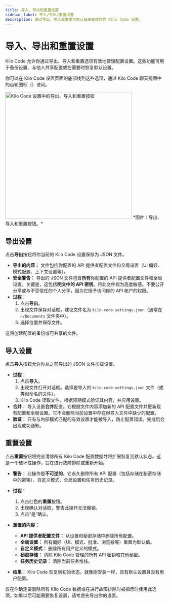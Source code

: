 ```yaml
---
title: 导入、导出和重置设置
sidebar_label: 导入/导出/重置设置
description: 通过导出、导入或重置为默认值来管理你的 Kilo Code 设置。
---
```


# 导入、导出和重置设置

Kilo Code 允许你通过导出、导入和重置选项有效地管理配置设置。这些功能可用于备份设置、与他人共享配置或在需要时恢复默认设置。

你可以在 Kilo Code 设置页面的底部找到这些选项，通过 Kilo Code 聊天视图中的齿轮图标（<i class="codicon codicon-gear"></i>）访问。

<img src="/docs/img/settings-management/settings-management.png" alt="Kilo Code 设置中的导出、导入和重置按钮" width="400" />
*图片：导出、导入和重置按钮。*

## 导出设置

点击**导出**按钮将你当前的 Kilo Code 设置保存为 JSON 文件。

*   **导出的内容：** 文件包括你配置的 API 提供者配置文件和全局设置（UI 偏好、模式配置、上下文设置等）。
*   **安全警告：** 导出的 JSON 文件包含**所有**你配置的 API 提供者配置文件和全局设置。关键是，这包括**明文中的 API 密钥**。将此文件视为高度敏感。不要公开分享或与不受信任的个人分享，因为它授予访问你的 API 帐户的权限。
*   **过程：**
     1.  点击**导出**。
     2.  出现文件保存对话框，建议文件名为 `kilo-code-settings.json`（通常在 `~/Documents` 文件夹中）。
     3.  选择位置并保存文件。

这将创建配置的备份或可共享的文件。

## 导入设置

点击**导入**按钮允许你从之前导出的 JSON 文件加载设置。

*   **过程：**
     1.  点击**导入**。
     2.  出现文件打开对话框。选择要导入的 `kilo-code-settings.json` 文件（或类似命名的文件）。
     3.  Kilo Code 读取文件，根据预期模式验证其内容，并应用设置。
*   **合并：** 导入设置**合并**配置。它根据文件内容添加新的 API 配置文件并更新现有配置和全局设置。它不会删除当前设置中存在但导入文件中缺少的配置。
*   **验证：** 只有与内部模式匹配的有效设置才能被导入，防止配置错误。完成后会出现成功通知。

## 重置设置

点击**重置**按钮将完全清除所有 Kilo Code 配置数据并将扩展恢复到默认状态。这是一个破坏性操作，旨在进行故障排除或重新开始。

*   **警告：** 此操作是**不可逆的**。它永久删除所有 API 配置（包括存储在秘密存储中的密钥）、自定义模式、全局设置和任务历史记录。

*   **过程：**
     1.  点击红色的**重置**按钮。
     2.  出现确认对话框，警告此操作无法撤销。
     3.  点击“是”确认。

*   **重置的内容：**
     *   **API 提供者配置文件：** 从设置和秘密存储中删除所有配置。
     *   **全局设置：** 所有偏好（UI、模式、批准、浏览器等）重置为默认值。
     *   **自定义模式：** 删除所有用户定义的模式。
     *   **秘密存储：** 清除 Kilo Code 管理的所有 API 密钥和其他秘密。
     *   **任务历史记录：** 清除当前任务堆栈。

*   **结果：** Kilo Code 恢复到初始状态，就像刚安装一样，具有默认设置且没有用户配置。

仅在你确定要删除所有 Kilo Code 数据或在进行故障排除时被指示时使用此选项。如果以后可能需要恢复设置，请考虑先导出你的设置。